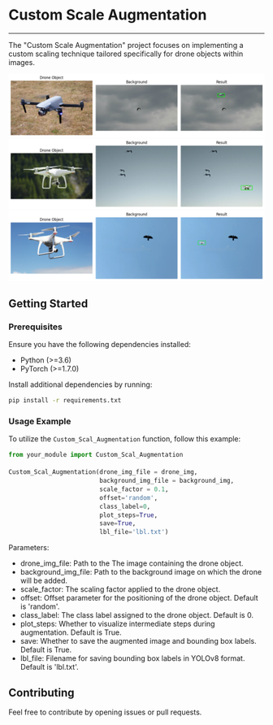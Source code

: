 # Custom Scale Augmentation
---------------------------------------------------

The "Custom Scale Augmentation" project focuses on implementing a custom scaling technique tailored specifically for drone objects within images. 

![Sample_output_1](images/sample_1.png)
![Sample_output_2](images/sample_2.png)
![Sample_output_3](images/sample_3.png)

## Getting Started

### Prerequisites

Ensure you have the following dependencies installed:

- Python (>=3.6)
- PyTorch (>=1.7.0)

Install additional dependencies by running:

```bash
pip install -r requirements.txt
```

### Usage Example

To utilize the `Custom_Scal_Augmentation` function, follow this example:

```python
from your_module import Custom_Scal_Augmentation

Custom_Scal_Augmentation(drone_img_file = drone_img, 
                         background_img_file = background_img, 
                         scale_factor = 0.1,
                         offset='random', 
                         class_label=0, 
                         plot_steps=True,
                         save=True, 
                         lbl_file='lbl.txt')
```

Parameters:
- drone_img_file: Path to the The image containing the drone object.
- background_img_file: Path to the background image on which the drone will be added.
- scale_factor: The scaling factor applied to the drone object.
- offset: Offset parameter for the positioning of the drone object. Default is 'random'.
- class_label: The class label assigned to the drone object. Default is 0.
- plot_steps: Whether to visualize intermediate steps during augmentation. Default is True.
- save: Whether to save the augmented image and bounding box labels. Default is True.
- lbl_file: Filename for saving bounding box labels in YOLOv8 format. Default is 'lbl.txt'.


## Contributing

Feel free to contribute by opening issues or pull requests.
